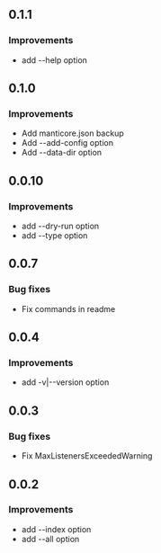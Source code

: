 ## 0.1.1

### Improvements

* add --help option

## 0.1.0

### Improvements

* Add manticore.json backup
* Add --add-config option
* Add --data-dir option

## 0.0.10

### Improvements

* add --dry-run option
* add --type option

## 0.0.7

### Bug fixes

* Fix commands in readme

## 0.0.4

### Improvements

* add -v|--version option

## 0.0.3

### Bug fixes

* Fix MaxListenersExceededWarning

## 0.0.2

### Improvements

* add --index option
* add --all option